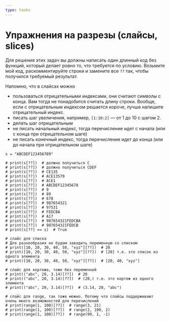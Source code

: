 ```yaml
---
type: tasks
---
```


# Упражнения на разрезы (слайсы, slices)

Для решения этих задач вы должны написать один длинный
код без функций, который делает ровно то, что требуется по условию.
Возьмите мой код, раскомментируйте строки и замените
все `??` так, чтобы получился требуемый результат.

Напомню, что в слайсах можно
  * пользоваться отрицательными индексами, они считают символы с конца. Вам тогда не понадобится считать
    длину строки. Вообще, если с отрицательным индексом решается короче, лучше напишите отрицательный индекс.
  * писать шаг увеличения, например, `[1:10:2]` — от 1 до 10 с шагом 2.
  * делать шаг отрицательным
  * не писать начальный индекс, тогда перечисление идет с начала (или с конца при отрицательном шаге)
  * не писать конечный индекс, тогда перечисление идет до конца (или до начала при отрицательном шаге) 

```
s = "ABCDEF123456789"

# print(s[??])  # должно получиться C
# print(s[??])  # должно получиться CDEF
# print(s[??])  # CE135
# print(s[??])  # ACE13579
# print(s[??])  # ACE1
# print(s[??])  # ABCDEF12345678
# print(s[??])  # 9
# print(s[??])  # 89
# print(s[??])  # 678
# print(s[??])  # 987654321
# print(s[??])  # 97531
# print(s[??])  # FEDCBA
# print(s[??])  # A17
# print(s[??])  # 987654321FEDCBA
# print(s[??])  # 987654321FEDCB
# print(s[??] == s)  # True

# слайс для списка
# Для разнообразия не будем заводить переменную со списком
# print([10, 20, 30, 40, 50, "xyz"][??])  # 20
# print([10, 20, 30, 40, 50, "xyz"][??])  # [20] т.е. это список из одного элемента
# print([10, 20, 30, 40, 50, "xyz"][??])  # [20, 40, "xyz"]

# слайс для кортежа, тоже без переменной
# print(("abc", 20, 3.14)[??])  # 20
# print(("abc", 20, 3.14)[??])  # (20,) т.е. это кортеж из одного элемента
# print(("abc", 20, 3.14)[??])  # (3.14, 20, "abc")

# слайс для range, так тоже можно. Потому что слайсы поддерживают очень много возможностей для перечислений 
# print(range(1, 100)[??])  # range(3, 21)
# print(range(1, 100)[??])  # range(2, 100, 2)
# print(range(1, 100)[??])  # range(99, 1, -1)
```
